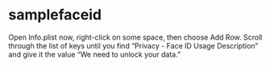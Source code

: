 # samplefaceid
Open Info.plist now,
right-click on some space, then choose Add Row. 
Scroll through the list of keys until you find
“Privacy - Face ID Usage Description” 
and give it the value 
“We need to unlock your data.”
